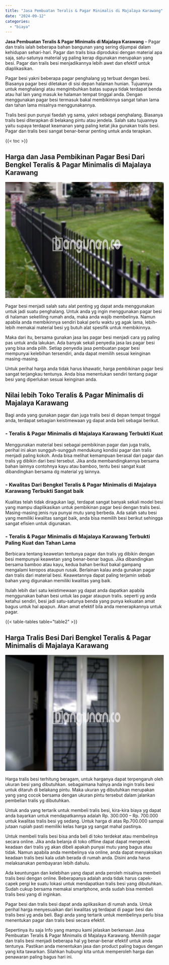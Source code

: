 ```yaml
---
title: "Jasa Pembuatan Teralis & Pagar Minimalis di Majalaya Karawang"
date: "2024-09-12"
categories: 
  - "biaya"
---
```


**Jasa Pembuatan Teralis & Pagar Minimalis di Majalaya Karawang** – Pagar dan tralis ialah beberapa bahan bangunan yang sering dijumpai dalam kehidupan sehari-hari. Pagar dan trails bisa diproduksi dengan material apa saja, satu-satunya material yg paling kerap digunakan merupakan yang besi. Pagar dan trails besi menjadikannya lebih awet dan efektif untuk diaplikasikan.

Pagar besi yakni beberapa pagar penghalang yg terbuat dengan besi. Biasanya pagar besi diletakan di sisi depan halaman hunian. Tujuannya untuk menghalangi atau mengimbuhkan batas supaya tidak terdapat benda atau hal lain yang masuk ke halaman tempat tinggal anda. Dengan menggunakan pagar besi termasuk bakal membikinnya sangat tahan lama dan tahan lama misalnya menggunakannya.

Tralis besi pun punyai faedah yg sama, yakni sebagai penghalang. Biasanya trails besi diterapkan di belakang pintu atau jendela. Salah satu tujuannya yaitu supaya terdapat keamanan yang paling ketat jika gunakan tralis besi. Pagar dan tralis besi sangat benar-benar penting untuk anda terapkan.

{{< toc >}}

## Harga dan Jasa Pembikinan Pagar Besi Dari Bengkel Teralis & Pagar Minimalis di Majalaya Karawang

![Jasa Pembuatan Teralis & Pagar Minimalis di Majalaya Karawang](/images/pagar-minimalis-murah-12.png)

Pagar besi menjadi salah satu alat penting yg dapat anda menggunakan untuk jadi suatu penghalang. Untuk anda yg ingin menggunakan pagar besi di halaman sekeliling rumah anda, maka anda wajib membelinya. Namun apabila anda membikinnya sendiri bakal perlu waktu yg agak lama, lebih-lebih memakai material besi yg butuh alat spesifik untuk membikinnya.

Maka dari itu, bersama gunakan jasa las pagar besi menjadi cara yg paling pas untuk anda lakukan. Ada banyak sekali penyedia jasa las pagar besi yang bisa anda pilih. Setiap penyedia jasa pembuatan pagar besi mempunyai kelebihan tersendiri, anda dapat memilih sesuai keinginan masing-masing.

Untuk perihal harga anda tidak harus khawatir, harga pembikinan pagar besi sangat terjangkau tentunya. Anda bisa menentukan sendiri tentang pagar besi yang diperlukan sesuai keinginan anda.

## Nilai lebih Toko Teralis & Pagar Minimalis di Majalaya Karawang

Bagi anda yang gunakan pagar dan juga tralis besi di depan tempat tinggal anda, terdapat sebagian keistimewaan yg dapat anda beli sebagai berikut.

### \- Teralis & Pagar Minimalis di Majalaya Karawang Terbukti Kuat

Menggunakan material besi sebagai pembikinan pagar dan juga tralis, perihal ini akan sungguh-sungguh mendukung kondisi pagar dan tralis menjadi paling kokoh. Anda bisa melihat kemampuan berasal dari pagar dan tralis yg dibikin dari besi tersebut. Jika anda membandingkannya bersama bahan lainnya contohnya kayu atau bamboo, tentu besi sangat kuat dibandingkan bersama dg material yg lainnya.

### \- Kwalitas Dari Bengkel Teralis & Pagar Minimalis di Majalaya Karawang Terbukti Sangat baik

Kualitas telah tidak diragukan lagi, terdapat sangat banyak sekali model besi yang mampu diaplikasikan untuk pembikinan pagar besi dengan tralis besi. Masing-masing jenis nya punyai mutu yang berbeda. Ada salah satu besi yang memiliki kwalitas sangat baik, anda bisa memilih besi berikut sehingga sangat efisien untuk digunakan.

### \- Teralis & Pagar Minimalis di Majalaya Karawang Terbukti Paling Kuat dan Tahan Lama

Berbicara tentang keawetan tentunya pagar dan tralis yg dibikin dengan besi mempunyai keawetan yang benar-benar bagus. Jika dibandingkan bersama bamboo atau kayu, kedua bahan berikut bakal gampang mengalami keropos ataupun rusak. Berlainan kalau anda gunakan pagar dan tralis dari material besi. Keawetannya dapat paling terjamin sebab bahan yang digunakan memiliki kwalitas yang baik.

Itulah lebih dari satu keistimewaan yg dapat anda dapatkan apabila menggunakan bahan besi untuk las pagar ataupun tralis. seperti yg anda ketahui sendiri, besi jadi satu-satunya benda yang punya kekuatan amat bagus untuk hal apapun. Akan amat efektif bila anda menerapkannya untuk pagar.

{{< table-tables table="table2" >}}

## Harga Tralis Besi Dari Bengkel Teralis & Pagar Minimalis di Majalaya Karawang

![Jasa Pembuatan Teralis & Pagar Minimalis di Majalaya Karawang](/images/teralis-minimalis-murah-03.png)

Harga tralis besi terhitung beragam, untuk harganya dapat terpengaruh oleh ukuran besi yang dibutuhkan. sebagaimana halnya anda ingin tralis besi untuk ditaruh di belakang pintu. Maka ukuran yg dibutuhkan merupakan yang yang cocok bersama dengan ukuran pintu tersebut dalam jalankan pembelian tralis yg dibutuhkan.

Untuk anda yang tertarik untuk membeli tralis besi, kira-kira biaya yg dapat anda bayarkan untuk mendapatkannya adalah Rp. 300.000 – Rp. 700.000 untuk kwalitas tralis besi yg sedang. Untuk harga di atas Rp.700.000 sampai jutaan rupiah pasti memiliki kelas harga yg sangat mahal pastinya.

Untuk membeli tralis besi bisa anda beli di toko terdekat atau membelinya secara online. Jika anda belanja di toko offline dapat dapat mengecek keadaan dari tralis yg akan dibeli apakah punyai mutu yang bagus atau tidak. Namun apabila anda membelinya via online, anda dapat menyaksikan keadaan tralis besi kala udah berada di rumah anda. Disini anda harus melaksanakan pembayaran lebih dahulu.

Ada keuntungan dan kelebihan yang dapat anda peroleh misalnya membeli tralis besi dengan online. Beberapanya adalah anda tidak harus capek-capek pergi ke suatu lokasi untuk mendapatkan tralis besi yang dibutuhkan. Sudah cukup bersama memakai smartphone, anda sudah bisa membeli tralis besi yang di inginkan.

Pagar besi dan tralis besi dapat anda aplikasikan di rumah anda. Untuk perihal harga menyesuaikan dari kwalitas yg terdapat di pagar besi dan tralis besi yg anda beli. Bagi anda yang tertarik untuk membelinya perlu bisa menentukan pagar dan tralis besi secara efektif.

Sepertinya itu saja Info yang mampu kami jelaskan berkenaan Jasa Pembuatan Teralis & Pagar Minimalis di Majalaya Karawang. Memilih pagar dan tralis besi menjadi beberapa hal yg benar-benar efektif untuk anda tentunya. Pastikan anda menentukan jasa dan product paling bagus dengan yang kita tawarkan. Silahkan hubungi kita untuk memperoleh harga dan penawaran paling bagus hari ini.
